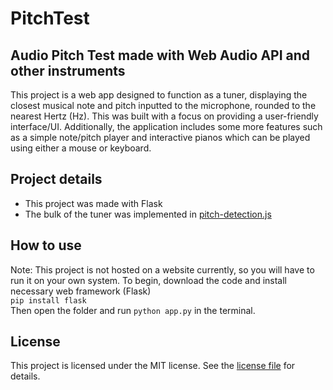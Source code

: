 # PitchTest

## Audio Pitch Test made with Web Audio API and other instruments

This project is a web app designed to function as a tuner, displaying the closest musical note and pitch inputted to the microphone, rounded to the nearest Hertz (Hz). This was built with a focus on providing a user-friendly interface/UI. Additionally, the application includes some more features such as a simple note/pitch player and interactive pianos which can be played using either a mouse or keyboard.

## Project details
* This project was made with Flask
* The bulk of the tuner was implemented in [pitch-detection.js](/static/pitch-detection.js)

## How to use
Note: This project is not hosted on a website currently, so you will have to run it on your own system.
To begin, download the code and install necessary web framework (Flask) <br>
```pip install flask```<br>
Then open the folder and run ```python app.py``` in the terminal.

## License
This project is licensed under the MIT license.
See the [license file](/LICENSE) for details.
